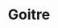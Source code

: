 ---
area: Clinical Skills
category: 3.17 Care of People with Metabolic Problems
title: Goitre
description: Sandra talks to Dr Birrell
audio: /assets/audio/Doctor - Sandra - Thyroid. - MQ.mp3
article: 
www: 
keywords: Goitre, thyroid, cancer, benign, lump, swelling
youtube: https://youtu.be/0-tTv250HMM
patient-script: /assets/publication/Sandra - Patient.pdf
doctors-note: /assets/publication/Sandra - Doctor.pdf
findings: /assets/publication/Sandra - examination findings.pdf
lejog: /assets/publication/LEJOG.pdf
doctors-word: /assets/publication/Sandra - mapping the doctor's words.pdf
transcription: /assets/publication/Sandra - transcription.pdf
---